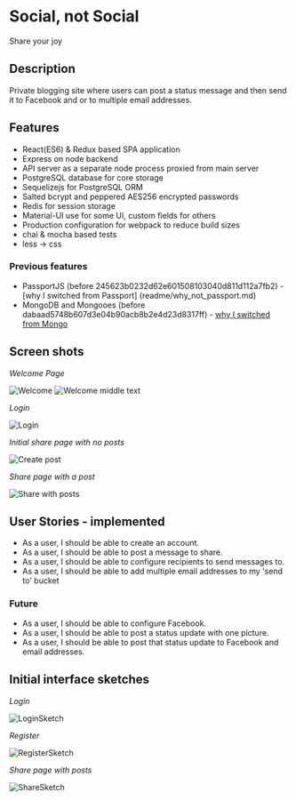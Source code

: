 # Social, not Social
Share your joy

## Description
Private blogging site where users can post a status message and then send it to Facebook and or to multiple email addresses.

## Features
* React(ES6) & Redux based SPA application
* Express on node backend
* API server as a separate node process proxied from main server
* PostgreSQL database for core storage
* Sequelizejs for PostgreSQL ORM
* Salted bcrypt and peppered AES256 encrypted passwords
* Redis for session storage
* Material-UI use for some UI, custom fields for others
* Production configuration for webpack to reduce build sizes
* chai & mocha based tests
* less -> css

### Previous features
* PassportJS (before 245623b0232d62e601508103040d811d112a7fb2) - [why I switched from Passport] (readme/why_not_passport.md)
* MongoDB and Mongooes (before dabaad5748b607d3e04b90acb8b2e4d23d8317ff) - [why I switched from Mongo](readme/why_not_mongodb_and_mongoose.md)

## Screen shots
*Welcome Page*

![Welcome](https://github.com/mdfw/socialnotsocial/blob/master/readme/social_not_social_about_top.png "Welcome Page")
![Welcome middle text](https://github.com/mdfw/socialnotsocial/blob/master/readme/social_not_social_about_mid.png "Welcome Page - middle")

*Login*

![Login](https://github.com/mdfw/socialnotsocial/blob/master/readme/social_not_social_login.png "Login")

*Initial share page with no posts*

![Create post](https://github.com/mdfw/socialnotsocial/blob/master/readme/social_not_social_top.png "Create post area")

*Share page with a post*

![Share with posts](https://github.com/mdfw/socialnotsocial/blob/master/readme/social_not_social_share.png "Share page with a post")


## User Stories - implemented
* As a user, I should be able to create an account.
* As a user, I should be able to post a message to share.
* As a user, I should be able to configure recipients to send messages to.
* As a user, I should be able to add multiple email addresses to my 'send to' bucket

### Future
* As a user, I should be able to configure Facebook.
* As a user, I should be able to post a status update with one picture.
* As a user, I should be able to post that status update to Facebook and email addresses.


## Initial interface sketches

*Login*

![LoginSketch](https://github.com/mdfw/socialnotsocial/blob/master/readme/designSketchLogin.png "Login")

*Register*

![RegisterSketch](https://github.com/mdfw/socialnotsocial/blob/master/readme/designSketchRegister.png "Register")

*Share page with posts*

![ShareSketch](https://github.com/mdfw/socialnotsocial/blob/master/readme/designSketchPost.png "Share")
